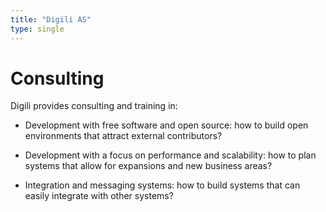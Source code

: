 ```yaml
---
title: "Digili AS"
type: single
---
```


# Consulting

Digili provides consulting and training in:

* Development with free software and open source: how to build open environments that attract external contributors?

* Development with a focus on performance and scalability: how to plan systems that allow for expansions and new business areas?

* Integration and messaging systems: how to build systems that can easily integrate with other systems?
